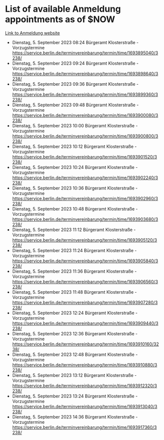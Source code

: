 # List of available Anmeldung appointments as of $NOW
[Link to Anmeldung website](https://service.berlin.de/terminvereinbarung/termin/tag.php?termin=1&anliegen[]=120686&dienstleisterlist=122210,122217,327316,122219,327312,122227,327314,122231,327346,122243,327348,122254,122252,329742,122260,329745,122262,329748,122271,327278,122273,327274,122277,327276,330436,122280,327294,122282,327290,122284,327292,122291,327270,122285,327266,122286,327264,122296,327268,150230,329760,122297,327286,122294,327284,122312,329763,122314,329775,122304,327330,122311,327334,122309,327332,317869,122281,327352,122279,329772,122283,122276,327324,122274,327326,122267,329766,122246,327318,122251,327320,122257,327322,122208,327298,122226,327300&herkunft=http%3A%2F%2Fservice.berlin.de%2Fdienstleistung%2F120686%2F)
- Dienstag, 5. September 2023 08:24 Bürgeramt Klosterstraße - Vorzugstermine https://service.berlin.de/terminvereinbarung/termin/time/1693895040/3238/
- Dienstag, 5. September 2023 09:24 Bürgeramt Klosterstraße - Vorzugstermine https://service.berlin.de/terminvereinbarung/termin/time/1693898640/3238/
- Dienstag, 5. September 2023 09:36 Bürgeramt Klosterstraße - Vorzugstermine https://service.berlin.de/terminvereinbarung/termin/time/1693899360/3238/
- Dienstag, 5. September 2023 09:48 Bürgeramt Klosterstraße - Vorzugstermine https://service.berlin.de/terminvereinbarung/termin/time/1693900080/3238/
- Dienstag, 5. September 2023 10:00 Bürgeramt Klosterstraße - Vorzugstermine https://service.berlin.de/terminvereinbarung/termin/time/1693900800/3238/
- Dienstag, 5. September 2023 10:12 Bürgeramt Klosterstraße - Vorzugstermine https://service.berlin.de/terminvereinbarung/termin/time/1693901520/3238/
- Dienstag, 5. September 2023 10:24 Bürgeramt Klosterstraße - Vorzugstermine https://service.berlin.de/terminvereinbarung/termin/time/1693902240/3238/
- Dienstag, 5. September 2023 10:36 Bürgeramt Klosterstraße - Vorzugstermine https://service.berlin.de/terminvereinbarung/termin/time/1693902960/3238/
- Dienstag, 5. September 2023 10:48 Bürgeramt Klosterstraße - Vorzugstermine https://service.berlin.de/terminvereinbarung/termin/time/1693903680/3238/
- Dienstag, 5. September 2023 11:12 Bürgeramt Klosterstraße - Vorzugstermine https://service.berlin.de/terminvereinbarung/termin/time/1693905120/3238/
- Dienstag, 5. September 2023 11:24 Bürgeramt Klosterstraße - Vorzugstermine https://service.berlin.de/terminvereinbarung/termin/time/1693905840/3238/
- Dienstag, 5. September 2023 11:36 Bürgeramt Klosterstraße - Vorzugstermine https://service.berlin.de/terminvereinbarung/termin/time/1693906560/3238/
- Dienstag, 5. September 2023 11:48 Bürgeramt Klosterstraße - Vorzugstermine https://service.berlin.de/terminvereinbarung/termin/time/1693907280/3238/
- Dienstag, 5. September 2023 12:24 Bürgeramt Klosterstraße - Vorzugstermine https://service.berlin.de/terminvereinbarung/termin/time/1693909440/3238/
- Dienstag, 5. September 2023 12:36 Bürgeramt Klosterstraße - Vorzugstermine https://service.berlin.de/terminvereinbarung/termin/time/1693910160/3238/
- Dienstag, 5. September 2023 12:48 Bürgeramt Klosterstraße - Vorzugstermine https://service.berlin.de/terminvereinbarung/termin/time/1693910880/3238/
- Dienstag, 5. September 2023 13:12 Bürgeramt Klosterstraße - Vorzugstermine https://service.berlin.de/terminvereinbarung/termin/time/1693912320/3238/
- Dienstag, 5. September 2023 13:24 Bürgeramt Klosterstraße - Vorzugstermine https://service.berlin.de/terminvereinbarung/termin/time/1693913040/3238/
- Dienstag, 5. September 2023 14:36 Bürgeramt Klosterstraße - Vorzugstermine https://service.berlin.de/terminvereinbarung/termin/time/1693917360/3238/
